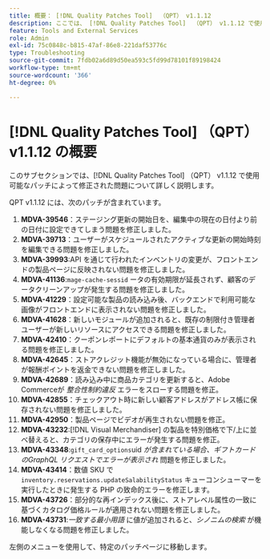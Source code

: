 ```yaml
---
title: 概要： [!DNL Quality Patches Tool]  （QPT） v1.1.12
description: ここでは、 [!DNL Quality Patches Tool]  （QPT） v1.1.12 で使用可能なパッチによって修正された問題について詳しく説明します。
feature: Tools and External Services
role: Admin
exl-id: 75c0848c-b815-47af-86e8-221daf53776c
type: Troubleshooting
source-git-commit: 7fdb02a6d89d50ea593c5fd99d78101f89198424
workflow-type: tm+mt
source-wordcount: '366'
ht-degree: 0%

---
```


# [!DNL Quality Patches Tool] （QPT） v1.1.12 の概要

このサブセクションでは、[!DNL Quality Patches Tool] （QPT） v1.1.12 で使用可能なパッチによって修正された問題について詳しく説明します。

QPT v1.1.12 には、次のパッチが含まれています。

1. **MDVA-39546**：ステージング更新の開始日を、編集中の現在の日付より前の日付に設定できてしまう問題を修正しました。
1. **MDVA-39713**：ユーザーがスケジュールされたアクティブな更新の開始時刻を編集できる問題を修正しました。
1. **MDVA-39993**:API を通じて行われたインベントリの変更が、フロントエンドの製品ページに反映されない問題を修正しました。
1. **MDVA-41136**:`mage-cache-sessid` ータの有効期限が延長されず、顧客のデータクリーンアップが発生する問題を修正しました。
1. **MDVA-41229**：設定可能な製品の読み込み後、バックエンドで利用可能な画像がフロントエンドに表示されない問題を修正しました。
1. **MDVA-41628**：新しいモジュールが追加されると、既存の制限付き管理者ユーザーが新しいリソースにアクセスできる問題を修正しました。
1. **MDVA-42410**：クーポンレポートにデフォルトの基本通貨のみが表示される問題を修正しました。
1. **MDVA-42645**：ストアクレジット機能が無効になっている場合に、管理者が報酬ポイントを返金できない問題を修正しました。
1. **MDVA-42689**：読み込み中に商品カテゴリを更新すると、Adobe Commerceが *整合性制約違反* エラーをスローする問題を修正。
1. **MDVA-42855**：チェックアウト時に新しい顧客アドレスがアドレス帳に保存されない問題を修正しました。
1. **MDVA-42950**：製品ページでビデオが再生されない問題を修正。
1. **MDVA-43232**:[!DNL Visual Merchandiser] の製品を特別価格で下/上に並べ替えると、カテゴリの保存中にエラーが発生する問題を修正。
1. **MDVA-43348**:`gift_card_options`uid *が含まれている場合、ギフトカードのGraphQL リクエストでエラーが表示され* 問題を修正しました。
1. **MDVA-43414**：数値 SKU で `inventory.reservations.updateSalabilityStatus` キューコンシューマーを実行したときに発生する PHP の致命的エラーを修正します。
1. **MDVA-43726**：部分的な再インデックス後に、ストアレベル属性の一致に基づくカタログ価格ルールが適用されない問題を修正しました。
1. **MDVA-43731**:*一致する最小用語* に値が追加されると、*シノニムの検索* が機能しなくなる問題を修正しました。

左側のメニューを使用して、特定のパッチページに移動します。
